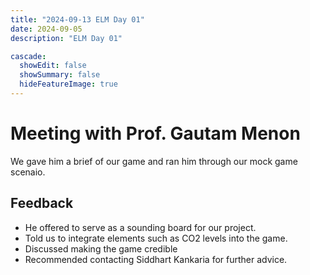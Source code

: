 ```yaml
---
title: "2024-09-13 ELM Day 01"
date: 2024-09-05
description: "ELM Day 01"

cascade:
  showEdit: false
  showSummary: false
  hideFeatureImage: true
---
```

# Meeting with Prof. Gautam Menon
We gave him a brief of our game and ran him through our mock game scenaio. 
## Feedback  
- He offered to serve as a sounding board for our project.
- Told us to integrate elements such as CO2 levels into the game.
- Discussed making the game credible 
- Recommended contacting Siddhart Kankaria for further advice.
